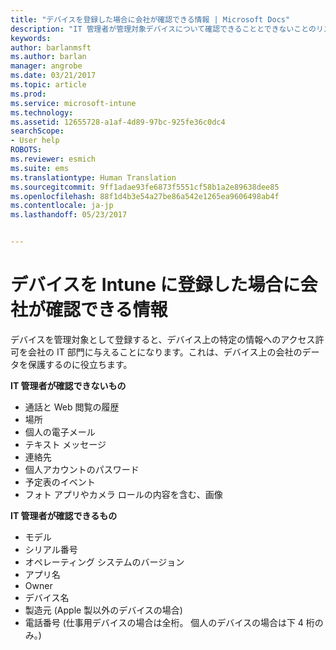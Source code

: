 ```yaml
---
title: "デバイスを登録した場合に会社が確認できる情報 | Microsoft Docs"
description: "IT 管理者が管理対象デバイスについて確認できることとできないことのリスト。"
keywords: 
author: barlanmsft
ms.author: barlan
manager: angrobe
ms.date: 03/21/2017
ms.topic: article
ms.prod: 
ms.service: microsoft-intune
ms.technology: 
ms.assetid: 12655728-a1af-4d89-97bc-925fe36c0dc4
searchScope:
- User help
ROBOTS: 
ms.reviewer: esmich
ms.suite: ems
ms.translationtype: Human Translation
ms.sourcegitcommit: 9ff1adae93fe6873f5551cf58b1a2e89638dee85
ms.openlocfilehash: 88f1d4b3e54a27be86a542e1265ea9606498ab4f
ms.contentlocale: ja-jp
ms.lasthandoff: 05/23/2017


---
```


# <a name="what-information-can-my-company-see-when-i-enroll-my-device-in-intune"></a>デバイスを Intune に登録した場合に会社が確認できる情報

デバイスを管理対象として登録すると、デバイス上の特定の情報へのアクセス許可を会社の IT 部門に与えることになります。これは、デバイス上の会社のデータを保護するのに役立ちます。

**IT 管理者が確認できないもの**

- 通話と Web 閲覧の履歴
-    場所
- 個人の電子メール
- テキスト メッセージ
- 連絡先
-    個人アカウントのパスワード
- 予定表のイベント
- フォト アプリやカメラ ロールの内容を含む、画像

**IT 管理者が確認できるもの**

-   モデル
-   シリアル番号
-   オペレーティング システムのバージョン
-   アプリ名
-   Owner
-   デバイス名
-   製造元 (Apple 製以外のデバイスの場合)
-   電話番号 (仕事用デバイスの場合は全桁。 個人のデバイスの場合は下 4 桁のみ。)

